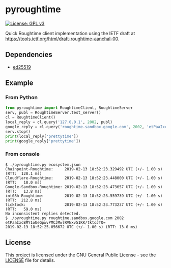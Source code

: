 # pyroughtime

[![License: GPL v3](https://img.shields.io/badge/License-GPL%20v3-blue.svg)](https://www.gnu.org/licenses/gpl-3.0)

Quick Roughtime client implementation using the IETF draft at
<https://tools.ietf.org/html/draft-roughtime-aanchal-00>.

## Dependencies

* [ed25519](https://github.com/warner/python-ed25519/)

## Example

### From Python

```python
from pyroughtime import RoughtimeClient, RoughtimeServer
serv, publ = RoughtimeServer.test_server()
cl = RoughtimeClient()
local_reply = cl.query('127.0.0.1', 2002, publ)
google_reply = cl.query('roughtime.sandbox.google.com', 2002, 'etPaaIxcBMY1oUeGpwvPMCJMwlRVNxv51KK/tktoJTQ=')
serv.stop()
print(local_reply['prettytime'])
print(google_reply['prettytime'])
```

### From console
```console
$ ./pyroughtime.py ecosystem.json
Chainpoint-Roughtime:     2019-02-13 18:52:23.329492 UTC (+/- 1.00 s) (RTT:  128.1 ms)
Cloudflare-Roughtime:     2019-02-13 18:52:23.448000 UTC (+/- 1.00 s) (RTT:   18.0 ms)
Google-Sandbox-Roughtime: 2019-02-13 18:52:23.473657 UTC (+/- 1.00 s) (RTT:   13.8 ms)
int08h-Roughtime:         2019-02-13 18:52:23.559739 UTC (+/- 1.00 s) (RTT:  212.8 ms)
ticktock:                 2019-02-13 18:52:23.773237 UTC (+/- 1.00 s) (RTT:   59.0 ms)
No inconsistent replies detected.
$ ./pyroughtime.py roughtime.sandbox.google.com 2002 etPaaIxcBMY1oUeGpwvPMCJMwlRVNxv51KK/tktoJTQ=
2019-02-13 18:52:25.056672 UTC (+/- 1.00 s) (RTT: 13.0 ms)
```

## License

This project is licensed under the GNU General Public License - see the [LICENSE](LICENSE)
file for details.
